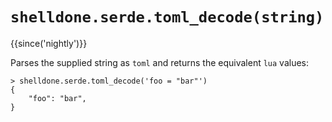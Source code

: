 # `shelldone.serde.toml_decode(string)`

{{since('nightly')}}

Parses the supplied string as `toml` and returns the equivalent `lua` values:

```
> shelldone.serde.toml_decode('foo = "bar"')
{
    "foo": "bar",
}
```
